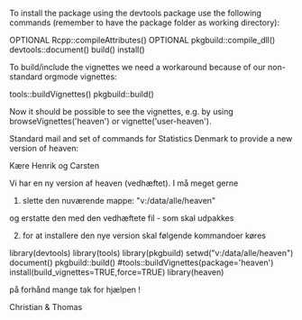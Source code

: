 To install the package using the devtools package use the following commands 
(remember to have the package folder as working directory):

OPTIONAL Rcpp::compileAttributes()
OPTIONAL pkgbuild::compile_dll()
devtools::document()
build()
install()


To build/include the vignettes we need a workaround because of our non-standard orgmode vignettes:

tools::buildVignettes()
pkgbuild::build()

Now it should be possible to see the vignettes, e.g. by using
browseVignettes('heaven') or vignette('user-heaven').


Standard mail and set of commands for Statistics Denmark to provide a new version of heaven:

Kære Henrik og Carsten

Vi har en ny version af heaven (vedhæftet). I må meget gerne

1. slette den nuværende mappe:
"v:/data/alle/heaven"

og erstatte den med den vedhæftete fil - som skal udpakkes

2. for at installere den nye version skal følgende kommandoer køres

library(devtools)
library(tools)
library(pkgbuild)
setwd("v:/data/alle/heaven")
document()
pkgbuild::build()
#tools::buildVignettes(package='heaven')
install(build_vignettes=TRUE,force=TRUE)
library(heaven)

på forhånd mange tak for hjælpen !

Christian & Thomas